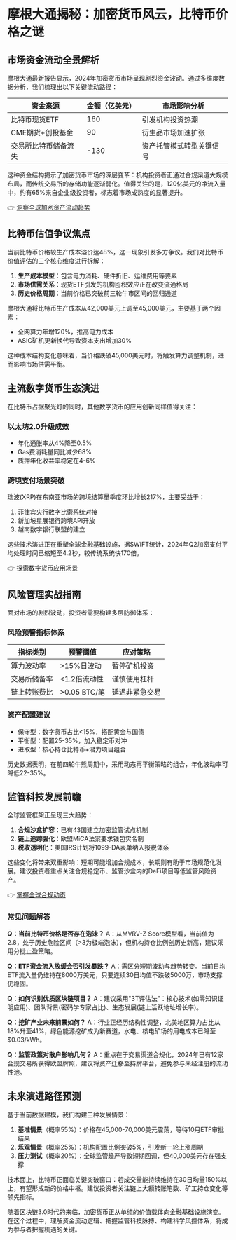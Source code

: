# 摩根大通揭秘：加密货币风云，比特币价格之谜

## 市场资金流动全景解析

摩根大通最新报告显示，2024年加密货币市场呈现剧烈资金波动。通过多维度数据分析，我们梳理出以下关键流动路径：

| 资金来源          | 金额（亿美元） | 市场影响分析                 |
|-------------------|----------------|------------------------------|
| 比特币现货ETF     | 160            | 引发机构投资热潮             |
| CME期货+创投基金  | 90             | 衍生品市场加速扩张           |
| 交易所比特币储备流失 | -130          | 资产托管模式转型关键信号     |

这种资金结构揭示了加密货币市场的深层变革：机构投资者正通过合规渠道大规模布局，而传统交易所的存储功能逐渐弱化。值得关注的是，120亿美元的净流入量中，约有65%来自企业级投资者，标志着市场成熟度的显著提升。

👉 [洞察全球加密资产流动趋势](https://bit.ly/okx_welcome)

## 比特币估值争议焦点

当前比特币价格较生产成本溢价达48%，这一现象引发多方争议。我们对比特币价值评估的三个核心维度进行拆解：

1. **生产成本模型**：包含电力消耗、硬件折旧、运维费用等要素
2. **市场供需关系**：现货ETF引发的机构囤积效应正在改变流通格局
3. **历史价格周期**：当前价格已突破前三轮牛市区间的回归通道

摩根大通将比特币生产成本从42,000美元上调至45,000美元，主要基于两个因素：
- 全网算力年增120%，推高电力成本
- ASIC矿机更新换代导致资本支出增加30%

这种成本结构变化意味着，当价格跌破45,000美元时，将触发算力调整机制，进而影响市场供需平衡。

## 主流数字货币生态演进

在比特币占据聚光灯的同时，其他数字货币的应用创新同样值得关注：

### 以太坊2.0升级成效
- 年化通胀率从4%降至0.5%
- Gas费消耗量同比减少68%
- 质押年化收益率稳定在4-6%

### 跨境支付场景突破
瑞波(XRP)在东南亚市场的跨境结算量季度环比增长217%，主要受益于：
1. 菲律宾央行数字比索系统对接
2. 新加坡星展银行跨境API开放
3. 越南数字银行联盟的建立

这些技术演进正在重塑全球金融基础设施，据SWIFT统计，2024年Q2加密支付平均处理时间已缩短至4.2秒，较传统系统快170倍。

👉 [探索数字货币应用场景](https://bit.ly/okx_welcome)

## 风险管理实战指南

面对市场的剧烈波动，投资者需要构建多层防御体系：

### 风险预警指标体系
| 指标类别       | 预警阈值         | 应对策略                   |
|----------------|------------------|----------------------------|
| 算力波动率     | >15%日波动       | 暂停矿机投资               |
| 交易所储备率   | <1.2倍流动性     | 谨慎使用杠杆               |
| 链上转账费比   | >0.05 BTC/笔     | 延迟非紧急交易             |

### 资产配置建议
- 保守型：数字货币占比<15%，搭配黄金与国债
- 平衡型：配置25-35%，加入稳定币对冲
- 进取型：核心持仓比特币+潜力项目组合

历史数据表明，在前四轮牛熊周期中，采用动态再平衡策略的组合，年化波动率可降低22-35%。

## 监管科技发展前瞻

全球监管框架正呈现三大趋势：
1. **合规沙盒扩容**：已有43国建立加密监管试点机制
2. **链上追踪强化**：欧盟MiCA法案要求钱包实名制
3. **税收透明化**：美国IRS计划将1099-DA表单纳入报税体系

这些变化将带来双重影响：短期可能增加合规成本，长期则有助于市场规范化发展。建议投资者重点关注合规稳定币、监管沙盒内的DeFi项目等低监管风险资产。

👉 [掌握全球合规动态](https://bit.ly/okx_welcome)

### 常见问题解答

**Q：当前比特币价格是否存在泡沫？**
A：从MVRV-Z Score模型看，当前值为2.8，处于历史危险区间（>3为极端泡沫），但机构持仓比例创历史新高，建议采用分批止盈策略。

**Q：ETF资金流入放缓会否引发暴跌？**
A：需区分短期波动与趋势转变。当前日均ETF流入量仍维持在8000万美元，只要连续30日均值不跌破5000万，市场支撑仍稳固。

**Q：如何识别优质区块链项目？**
A：建议采用"3T评估法"：核心技术(如零知识证明应用)、团队背景(密码学专家占比)、生态发展(链上活跃地址增长率)。

**Q：挖矿产业未来前景如何？**
A：行业正经历结构性调整，北美地区算力占比从18%升至41%，绿色能源挖矿成为新赛道，水电、核电矿场的用电成本已降至$0.03/kWh。

**Q：监管政策对散户影响几何？**
A：重点在于交易渠道合规化，2024年已有12家合规交易所获得欧盟牌照，建议将资产迁移至持牌平台，避免参与未经注册的流动性池。

## 未来演进路径预测

基于当前数据建模，我们构建三种发展情景：

1. **基准情景**（概率55%）：价格在45,000-70,000美元震荡，等待10月ETF审批结果
2. **乐观情景**（概率25%）：机构配置比例突破5%，引发新一轮上涨周期
3. **压力测试**（概率20%）：全球监管趋严导致短期回调，但40,000美元存在强支撑

技术面上，比特币正面临关键突破窗口：若成交量能持续维持在30日均量150%以上，有望形成新的价格中枢。建议投资者关注链上大额转账笔数、矿工持仓变化等领先指标。

随着区块链3.0时代的来临，加密货币正从单纯的价值载体向金融基础设施演变。在这个过程中，理解资金流动逻辑、把握监管科技脉搏、构建科学风控体系，将成为参与者把握机遇的关键。